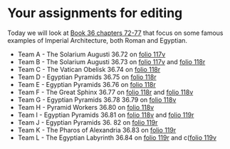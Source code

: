 # Your assignments for editing

Today we will look at [Book 36 chapters 72-77](http://penelope.uchicago.edu/Thayer/L/Roman/Texts/Pliny_the_Elder/36*.html) that focus on some famous examples of Imperial Architecture, both Roman and Egyptian. 

 - Team A - The Solarium Augusti 36.72 on [folio 117v](http://www.homermultitext.org/ict2/?urn=urn:cite2:bamberg:sbb104imgs.v1:sbb00000104_00238)
 - Team B - The Solarium Augusti 36.73 on [folio 117v](http://www.homermultitext.org/ict2/?urn=urn:cite2:bamberg:sbb104imgs.v1:sbb00000104_00238) and [folio 118r](http://www.homermultitext.org/ict2/?urn=urn:cite2:bamberg:sbb104imgs.v1:sbb00000104_00239)
 - Team C - The Vatican Obelisk 36.74 on [folio 118r](http://www.homermultitext.org/ict2/?urn=urn:cite2:bamberg:sbb104imgs.v1:sbb00000104_00239)
 - Team D - Egyptian Pyramids 36.75 on [folio 118r](http://www.homermultitext.org/ict2/?urn=urn:cite2:bamberg:sbb104imgs.v1:sbb00000104_00239)
 - Team E - Egyptian Pyramids 36.76 on [folio 118r](http://www.homermultitext.org/ict2/?urn=urn:cite2:bamberg:sbb104imgs.v1:sbb00000104_00239)
 - Team F - The Great Sphinx 36.77 on [folio 118r](http://www.homermultitext.org/ict2/?urn=urn:cite2:bamberg:sbb104imgs.v1:sbb00000104_00239) and [folio 118v](http://www.homermultitext.org/ict2/?urn=urn:cite2:bamberg:sbb104imgs.v1:sbb00000104_00240)
 - Team G - Egyptian Pyramids 36.78 36.79 on [folio 118v](http://www.homermultitext.org/ict2/?urn=urn:cite2:bamberg:sbb104imgs.v1:sbb00000104_00240)
 - Team H - Pyramid Workers 36.80 on [folio 118v](http://www.homermultitext.org/ict2/?urn=urn:cite2:bamberg:sbb104imgs.v1:sbb00000104_00240)
 - Team I - Egyptian Pyramids 36.81 on [folio 118v](http://www.homermultitext.org/ict2/?urn=urn:cite2:bamberg:sbb104imgs.v1:sbb00000104_00240) and [folio 119r](http://www.homermultitext.org/ict2/?urn=urn:cite2:bamberg:sbb104imgs.v1:sbb00000104_00241)
 - Team J - Egyptian Pyramids 36. 82 on [folio 119r](http://www.homermultitext.org/ict2/?urn=urn:cite2:bamberg:sbb104imgs.v1:sbb00000104_00241)
 - Team K - The Pharos of Alexandria 36.83 on [folio 119r](http://www.homermultitext.org/ict2/?urn=urn:cite2:bamberg:sbb104imgs.v1:sbb00000104_00241)
 - Team L - The Egyptian Labyrinth 36.84 on [folio 119r](http://www.homermultitext.org/ict2/?urn=urn:cite2:bamberg:sbb104imgs.v1:sbb00000104_00241) and c([folio 119v](http://www.homermultitext.org/ict2/?urn=urn:cite2:bamberg:sbb104imgs.v1:sbb00000104_00242)
